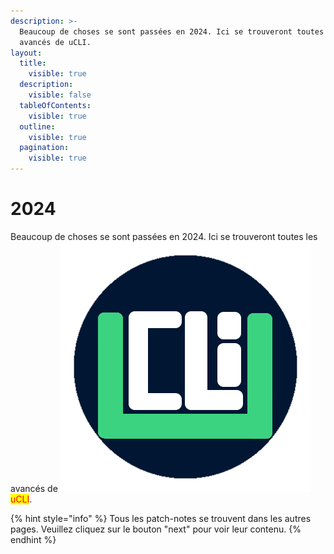 ```yaml
---
description: >-
  Beaucoup de choses se sont passées en 2024. Ici se trouveront toutes les
  avancés de uCLI.
layout:
  title:
    visible: true
  description:
    visible: false
  tableOfContents:
    visible: true
  outline:
    visible: true
  pagination:
    visible: true
---
```


# 2024

Beaucoup de choses se sont passées en 2024. Ici se trouveront toutes les avancés de <img src="../../.gitbook/assets/ucli-logo.png" alt="" data-size="line"><mark style="color:red;">uCLI</mark>.

{% hint style="info" %}
Tous les patch-notes se trouvent dans les autres pages. Veuillez cliquez sur le bouton "next" pour voir leur contenu.
{% endhint %}
